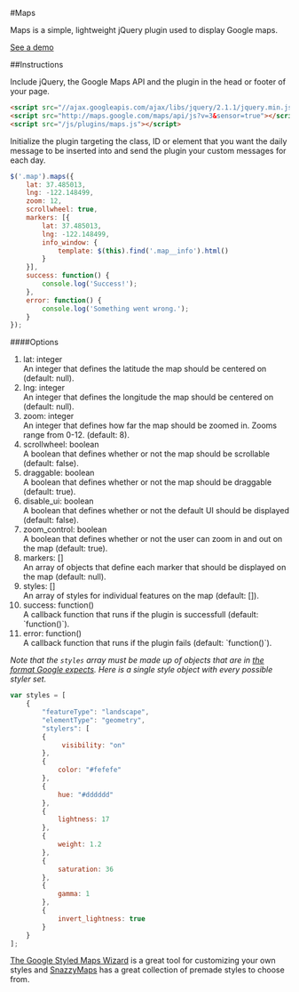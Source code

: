 #Maps

Maps is a simple, lightweight jQuery plugin used to display Google maps.

<a href="http://michael-lynch.github.io/maps/" target="_blank">See a demo</a>

##Instructions

Include jQuery, the Google Maps API and the plugin in the head or footer of your page.

```html
<script src="//ajax.googleapis.com/ajax/libs/jquery/2.1.1/jquery.min.js"></script>
<script src="http://maps.google.com/maps/api/js?v=3&sensor=true"></script>
<script src="/js/plugins/maps.js"></script>
```
    
Initialize the plugin targeting the class, ID or element that you want the daily message to be inserted into and send the plugin your custom messages for each day. 

```js
$('.map').maps({
	lat: 37.485013,
	lng: -122.148499,
	zoom: 12,
	scrollwheel: true,
	markers: [{
		lat: 37.485013,
		lng: -122.148499,
		info_window: {
			template: $(this).find('.map__info').html()
		}
	}],
	success: function() {
	    console.log('Success!');
	},
	error: function() {
	    console.log('Something went wrong.');
	}		
});
```
	
####Options

<ol>

<li>
lat: integer
<br />An integer that defines the latitude the map should be centered on (default: null).
</li>

<li>
lng: integer
<br />An integer that defines the longitude the map should be centered on (default: null).
</li>

<li>
zoom: integer
<br />An integer that defines how far the map should be zoomed in. Zooms range from 0-12. (default: 8).
</li>

<li>
scrollwheel: boolean
<br />A boolean that defines whether or not the map should be scrollable (default: false).
</li>

<li>
draggable: boolean
<br />A boolean that defines whether or not the map should be draggable (default: true).
</li>

<li>
disable_ui: boolean
<br />A boolean that defines whether or not the default UI should be displayed (default: false).
</li>

<li>
zoom_control: boolean
<br />A boolean that defines whether or not the user can zoom in and out on the map (default: true).
</li>

<li>
markers: []
<br />An array of objects that define each marker that should be displayed on the map (default: null).
</li>

<li>
styles: []
<br />An array of styles for individual features on the map (default: []).
</li>

<li>success: function()
<br />A callback function that runs if the plugin is successfull (default: `function()`). 
</li>

<li>error: function()
<br />A callback function that runs if the plugin fails (default: `function()`). 
</li>

</ol>

*Note that the `styles` array must be made up of objects that are in [the format Google expects](https://developers.google.com/maps/tutorials/customizing/styling-the-base-map). Here is a single style object with every possible styler set.*

```js
var styles = [
	{
    	"featureType": "landscape",
    	"elementType": "geometry",
    	"stylers": [
    	{
           	 visibility: "on"
        },
        {
            color: "#fefefe"
        },
        {
            hue: "#dddddd"
        },
        {
            lightness: 17
        },
        {
            weight: 1.2
        },
        {
            saturation: 36
        },
        {
            gamma: 1
        },
        {
            invert_lightness: true
        }
	}
];
```

[The Google Styled Maps Wizard](http://gmaps-samples-v3.googlecode.com/svn/trunk/styledmaps/wizard/index.html?utm_medium=twitter) is a great tool for customizing your own styles and [SnazzyMaps](https://snazzymaps.com) has a great collection of premade styles to choose from.	